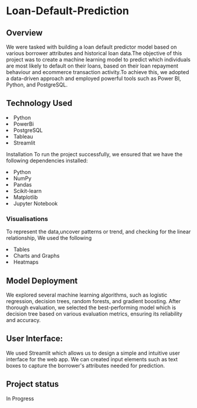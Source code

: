 # Loan-Default-Prediction

## Overview

We were tasked with building a loan default predictor model based on various borrower attributes and historical loan data.The objective of this project was to create a machine learning model to predict which individuals are most likely to default on their loans, based on their loan repayment behaviour and ecommerce transaction activity.To achieve this, we adopted a data-driven approach and employed powerful tools such as Power BI, Python, and PostgreSQL.

## Technology Used

<li> Python </li>
<li> PowerBi </li>
<li> PostgreSQL </li>
<li> Tableau </li>
<li> Streamlit </li>

Installation
To run the project successfully, we ensured that we have the following dependencies installed:

<li> Python </li>
<li> NumPy </li>
<li> Pandas </li>
<li> Scikit-learn </li>
<li> Matplotlib </li>
<li>Jupyter Notebook </li>

### Visualisations

To represent the data,uncover patterns or trend, and checking for the linear relationship, We used the following

<li> Tables </li>
<li> Charts and Graphs </li>
<li> Heatmaps </li>


## Model Deployment

We explored several machine learning algorithms, such as logistic regression, decision trees, random forests, and gradient boosting. After thorough evaluation, we selected the best-performing model which is decision tree based on various evaluation metrics, ensuring its reliability and accuracy.    

## User Interface: 

We used Streamlit which allows us to design a simple and intuitive user interface for the web app. We can created input elements such as text boxes to capture the borrower's attributes needed for prediction.

## Project status 
In Progress


